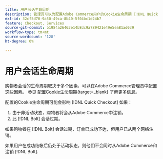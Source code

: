 ```yaml
---
title: 用户会话生命周期
description: 管理员可以为配置Adobe Commerce用户的Cookie生命周期 [!DNL Quick Checkout] 扩展。
exl-id: 32cf5d70-9a50-49ca-8b40-5f04bc1e24b7
feature: Checkout, Services
source-git-commit: b1984a26463e14b8dc9a789421e49e5ea81ad039
workflow-type: tm+mt
source-wordcount: '128'
ht-degree: 0%

---
```


# 用户会话生命周期

购物者会话的生命周期取决于多个因素，可以在Adobe Commerce管理员中配置这些因素。 参见 [配置Cookie生命周期](https://experienceleague.adobe.com/docs/commerce-admin/customers/customer-accounts/configure/customer-online-options.html){target=_blank} 了解更多信息。

配置的Cookie生命周期可能会影响 [!DNL Quick Checkout] 如果：

1. 由于非活动状态，购物者将会从Adobe Commerce中注销。
1. 此 [!DNL Bolt] 会话过期。

如果购物者在 [!DNL Bolt] 会话过期，订单已成功下达，但用户已从两个网络注销。

如果用户在成功结帐后仍处于活动状态，则他们不会同时从Adobe Commerce和注销 [!DNL Bolt].
